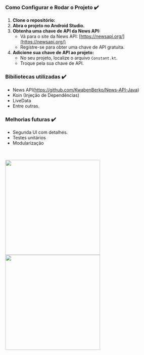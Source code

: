 ### Como Configurar e Rodar o Projeto ✔️
1.  **Clone o repositório:**
2.  **Abra o projeto no Android Studio.**
3.  **Obtenha uma chave de API da News API:**
    *   Vá para o site da News API: [https://newsapi.org/](https://newsapi.org/)
    *   Registre-se para obter uma chave de API gratuita.
4.  **Adicione sua chave de API ao projeto:**
    *   No seu projeto, localize o arquivo `Constant.kt`.
    *  Troque pela sua chave de API.

### Bibiliotecas utilizadas ✔️
- News API(https://github.com/KwabenBerko/News-API-Java)
- Koin (Injeção de Dependências)
- LiveData
- Entre outras.

### Melhorias futuras ✔️
- Segunda UI com detalhes.
- Testes unitários
- Modularização
</br>

<img src="https://github.com/user-attachments/assets/ea18faf8-c70e-4117-bb6d-0adbba6ecfb1" width="300"/> <img src="https://github.com/user-attachments/assets/40d894a2-0d95-4370-b565-3f28b6675855" width="300"/>
